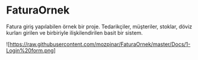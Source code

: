 # FaturaOrnek
Fatura giriş yapılabilen örnek bir proje. Tedarikçiler, müşteriler, stoklar, döviz kurları girilen ve birbiriyle ilişkilendirilen basit bir sistem.

![https://raw.githubusercontent.com/mozpinar/FaturaOrnek/master/Docs/1-Login%20form.png]
